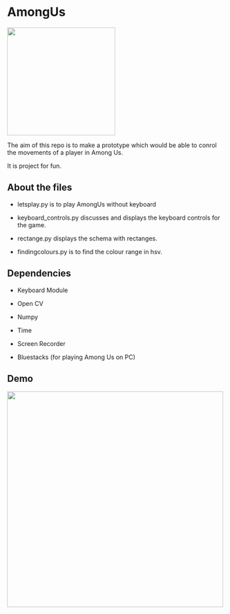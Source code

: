 # AmongUs

<img src="https://i.ibb.co/4g8RSxW/image-1.png" width="250"/>

The aim of this repo is to make a prototype which would be able to conrol the movements of a player in Among Us.

It is project for fun. 

## About the files

* letsplay.py is to play AmongUs without keyboard

* keyboard_controls.py discusses and displays the keyboard controls for the game.

* rectange.py displays the schema with rectanges.

* findingcolours.py is to find the colour range in hsv.

## Dependencies

* Keyboard Module

* Open CV

* Numpy

* Time

* Screen Recorder

* Bluestacks (for playing Among Us on PC)

## Demo

<img src="https://github.com/bhav09/AmongUs/blob/main/amongus.gif" width="500"/>
